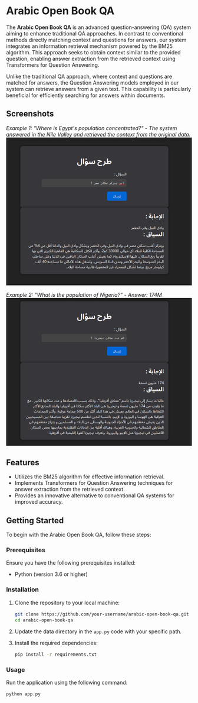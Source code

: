 # Arabic Open Book QA

The **Arabic Open Book QA** is an advanced question-answering (QA) system aiming to enhance traditional QA approaches. In contrast to conventional methods directly matching context and questions for answers, our system integrates an information retrieval mechanism powered by the BM25 algorithm. This approach seeks to obtain context similar to the provided question, enabling answer extraction from the retrieved context using Transformers for Question Answering.

Unlike the traditional QA approach, where context and questions are matched for answers, the Question Answering models employed in our system can retrieve answers from a given text. This capability is particularly beneficial for efficiently searching for answers within documents.

## Screenshots
*Example 1: "Where is Egypt's population concentrated?" - The system answered in the Nile Valley and retrieved the context from the original data.*
![Screenshot 1](./screenshots/Egypt.png)

*Example 2: "What is the population of Nigeria?" - Answer: 174M*
![Screenshot 2](./screenshots/Nigeria.png)

## Features
- Utilizes the BM25 algorithm for effective information retrieval.
- Implements Transformers for Question Answering techniques for answer extraction from the retrieved context.
- Provides an innovative alternative to conventional QA systems for improved accuracy.

## Getting Started
To begin with the Arabic Open Book QA, follow these steps:

### Prerequisites
Ensure you have the following prerequisites installed:
- Python (version 3.6 or higher)

### Installation
1. Clone the repository to your local machine:
   ```bash
   git clone https://github.com/your-username/arabic-open-book-qa.git
   cd arabic-open-book-qa

2. Update the data directory in the `app.py` code with your specific path.

3. Install the required dependencies:
    ```bash
    pip install -r requirements.txt
    ```

### Usage
Run the application using the following command:
```bash
python app.py
